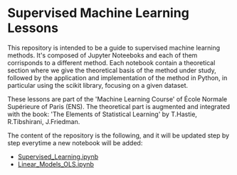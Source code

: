 # Supervised Machine Learning Lessons


This repository is intended to be a guide to supervised machine learning methods. It's composed of Jupyter Noteeboks and each
of them corrisponds to a different method. Each notebook contain a theoretical section where we give the theoretical basis
of the method under study, followed by the application and implementation of the method in Python, in particular using the scikit
library, focusing on a given dataset.

These lessons are part of the 'Machine Learning Course' of École Normale Supérieure of Paris (ENS). The theoretical part 
is augmented and integrated with the book: 'The Elements of Statistical Learning' by T.Hastie, R.Tibshirani, J.Friedman. 


The content of the repository is the following, and it will be updated step by step everytime a new notebook will be added:

- [Supervised_Learning.ipynb](https://nbviewer.jupyter.org/github/bradipo89/Supervised_Machine_Learning_Lessons/blob/master/Supervised_Learning.ipynb#s2)
- [Linear_Models_OLS.ipynb]()
